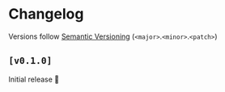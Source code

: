# Changelog

Versions follow [Semantic Versioning](https://semver.org/spec/v2.0.0.html) (`<major>`.`<minor>`.`<patch>`)

## `[v0.1.0]`

Initial release 🎉
